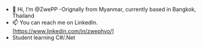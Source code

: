- 👋 Hi, I’m @ZwePP
-Orignally from Myanmar, currently based in Bangkok, Thailand
- 📫 You can reach me on LinkedIn. [https://www.linkedin.com/in/zwephyo/]
- Student learning C#/.Net

<!---
ZwePP/ZwePP is a ✨ special ✨ repository because its `README.md` (this file) appears on your GitHub profile.
You can click the Preview link to take a look at your changes.
--->
